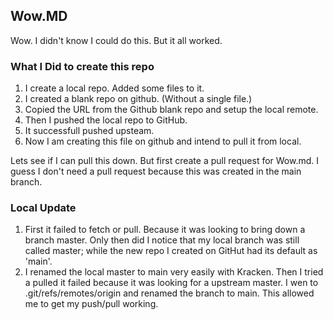 ## Wow.MD
Wow. I didn't know I could do this.  But it all worked.

### What I Did to create this repo

  1. I create a local repo.  Added some files to it. 
  1. I created a blank repo on github.  (Without a single file.)
  1. Copied the URL from the Github blank repo and setup the local remote.
  1. Then I pushed the local repo to GitHub.
  1. It successfull pushed upsteam.
  1. Now I am creating this file on github and intend to pull it from local.

  Lets see if I can pull this down.  But first create a pull request for Wow.md.
  I guess I don't need a pull request because this was created in the main branch.

  ### Local Update

  1. First it failed to fetch or pull.  Because it was looking to bring down a branch master.  Only then did I notice that my local branch was still called master; while the new repo I created on GitHut had its default as 'main'.
  1. I renamed the local master to main very easily with Kracken.  Then I tried a pulled it failed because it was looking for a upstream master.  I wen to .git/refs/remotes/origin and renamed the branch to main.  This allowed me to get my push/pull working.
  
